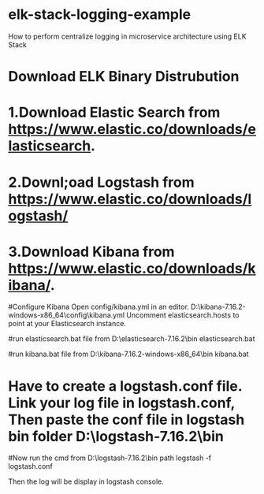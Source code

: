 # elk-stack-logging-example
How to perform centralize logging in microservice architecture using ELK Stack

# Download ELK Binary Distrubution

# 1.Download Elastic Search from https://www.elastic.co/downloads/elasticsearch.
# 2.Downl;oad Logstash from https://www.elastic.co/downloads/logstash/
# 3.Download Kibana from https://www.elastic.co/downloads/kibana/.

#Configure Kibana
Open config/kibana.yml in an editor. D:\kibana-7.16.2-windows-x86_64\config\kibana.yml
Uncomment elasticsearch.hosts to point at your Elasticsearch instance.

#run elasticsearch.bat file from D:\elasticsearch-7.16.2\bin
elasticsearch.bat

#run kibana.bat file from D:\kibana-7.16.2-windows-x86_64\bin
kibana.bat



# Have to create a logstash.conf file. Link your log file in logstash.conf, Then paste the conf file in logstash bin folder D:\logstash-7.16.2\bin

#Now run the cmd from D:\logstash-7.16.2\bin path
logstash -f logstash.conf 


Then the log will be display in logstash console.